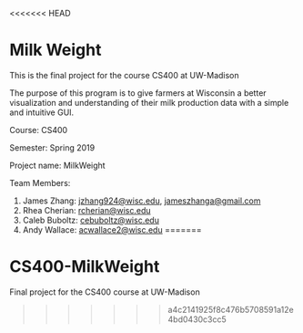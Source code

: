 <<<<<<< HEAD
# Milk Weight

This is the final project for the course CS400 at UW-Madison

The purpose of this program is to give farmers at Wisconsin a better visualization and understanding of their milk production data with a simple and intuitive GUI. 

Course: CS400

Semester: Spring 2019

Project name: MilkWeight

Team Members:
1. James Zhang: jzhang924@wisc.edu, jameszhanga@gmail.com
2. Rhea Cherian: rcherian@wisc.edu
3. Caleb Buboltz: cebuboltz@wisc.edu
4. Andy Wallace: acwallace2@wisc.edu
=======
# CS400-MilkWeight
Final project for the CS400 course at UW-Madison
>>>>>>> a4c2141925f8c476b5708591a12e4bd0430c3cc5

